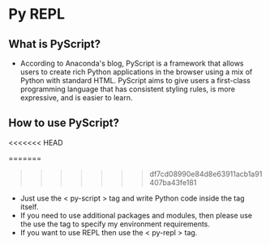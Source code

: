 # Py REPL

## What is PyScript?

- According to Anaconda's blog, PyScript is a framework that allows users to create rich Python applications in the browser using a mix of Python with standard HTML. PyScript aims to give users a first-class programming language that has consistent styling rules, is more expressive, and is easier to learn.

## How to use PyScript?
<<<<<<< HEAD

=======
>>>>>>> df7cd08990e84d8e63911acb1a91407ba43fe181
- Just use the < py-script > tag and write Python code inside the tag itself.
- If you need to use additional packages and modules, then please use the use the <py-env> tag to specify my environment requirements.
- If you want to use REPL then use the < py-repl > tag.
